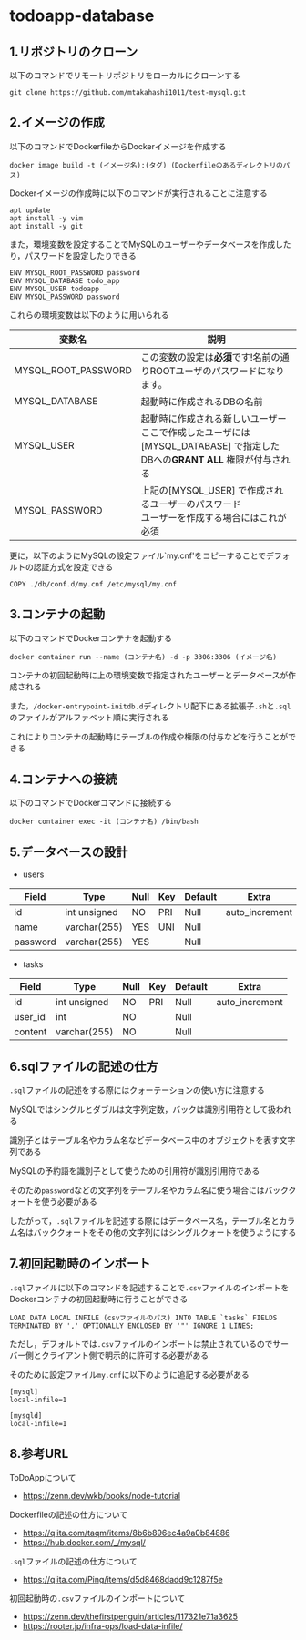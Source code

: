 # todoapp-database

## 1.リポジトリのクローン
以下のコマンドでリモートリポジトリをローカルにクローンする
```
git clone https://github.com/mtakahashi1011/test-mysql.git
```

## 2.イメージの作成
以下のコマンドでDockerfileからDockerイメージを作成する
```
docker image build -t (イメージ名):(タグ) (Dockerfileのあるディレクトリのパス)
```
Dockerイメージの作成時に以下のコマンドが実行されることに注意する
```
apt update
apt install -y vim
apt install -y git
```
また，環境変数を設定することでMySQLのユーザーやデータベースを作成したり，パスワードを設定したりできる
```
ENV MYSQL_ROOT_PASSWORD password
ENV MYSQL_DATABASE todo_app
ENV MYSQL_USER todoapp
ENV MYSQL_PASSWORD password
```
これらの環境変数は以下のように用いられる

|変数名|説明|
|---|---|
|MYSQL_ROOT_PASSWORD| この変数の設定は**必須**です!名前の通りROOTユーザのパスワードになります。 |
|MYSQL_DATABASE| 起動時に作成されるDBの名前|
|MYSQL_USER| 起動時に作成される新しいユーザー<br>ここで作成したユーザには[MYSQL_DATABASE] で指定したDBへの**GRANT ALL** 権限が付与される|
|MYSQL_PASSWORD|上記の[MYSQL_USER] で作成されるユーザーのパスワード<br>ユーザーを作成する場合にはこれが必須|

更に，以下のようにMySQLの設定ファイル`my.cnf'をコピーすることでデフォルトの認証方式を設定できる
```
COPY ./db/conf.d/my.cnf /etc/mysql/my.cnf
```

## 3.コンテナの起動
以下のコマンドでDockerコンテナを起動する
```
docker container run --name (コンテナ名) -d -p 3306:3306 (イメージ名)
```
コンテナの初回起動時に上の環境変数で指定されたユーザーとデータベースが作成される

また，`/docker-entrypoint-initdb.d`ディレクトリ配下にある拡張子`.sh`と`.sql`のファイルがアルファベット順に実行される

これによりコンテナの起動時にテーブルの作成や権限の付与などを行うことができる

## 4.コンテナへの接続
以下のコマンドでDockerコマンドに接続する
```
docker container exec -it (コンテナ名) /bin/bash
```

## 5.データベースの設計
- users
  
|Field|Type|Null|Key|Default|Extra|
|---|---|---|---|---|---|
|id|int unsigned|NO|PRI|Null|auto_increment|
|name|varchar(255)|YES|UNI|Null||
|password|varchar(255)|YES||Null||

- tasks

|Field|Type|Null|Key|Default|Extra|
|---|---|---|---|---|---|
|id|int unsigned|NO|PRI|Null|auto_increment|
|user_id|int|NO||Null||
|content|varchar(255)|NO||Null||

## 6.sqlファイルの記述の仕方
`.sql`ファイルの記述をする際にはクォーテーションの使い方に注意する

MySQLではシングルとダブルは文字列定数，バックは識別引用符として扱われる

識別子とはテーブル名やカラム名などデータベース中のオブジェクトを表す文字列である

MySQLの予約語を識別子として使うための引用符が識別引用符である

そのため`password`などの文字列をテーブル名やカラム名に使う場合にはバッククォートを使う必要がある

したがって，`.sql`ファイルを記述する際にはデータベース名，テーブル名とカラム名はバッククォートをその他の文字列にはシングルクォートを使うようにする

## 7.初回起動時のインポート
`.sql`ファイルに以下のコマンドを記述することで`.csv`ファイルのインポートをDockerコンテナの初回起動時に行うことができる
```
LOAD DATA LOCAL INFILE (csvファイルのパス) INTO TABLE `tasks` FIELDS TERMINATED BY ',' OPTIONALLY ENCLOSED BY '"' IGNORE 1 LINES;
```
ただし，デフォルトでは`.csv`ファイルのインポートは禁止されているのでサーバー側とクライアント側で明示的に許可する必要がある

そのために設定ファイル`my.cnf`に以下のように追記する必要がある
```
[mysql]
local-infile=1 

[mysqld]
local-infile=1
```

## 8.参考URL
ToDoAppについて
- https://zenn.dev/wkb/books/node-tutorial
  
Dockerfileの記述の仕方について
- https://qiita.com/taqm/items/8b6b896ec4a9a0b84886
- https://hub.docker.com/_/mysql/

`.sql`ファイルの記述の仕方について
- https://qiita.com/Ping/items/d5d8468dadd9c1287f5e

初回起動時の`.csv`ファイルのインポートについて
- https://zenn.dev/thefirstpenguin/articles/117321e71a3625
- https://rooter.jp/infra-ops/load-data-infile/
